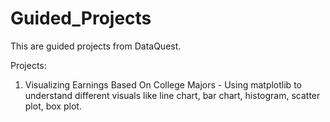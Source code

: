 # Guided_Projects
This are guided projects from DataQuest.

Projects:
  1. Visualizing Earnings Based On College Majors - Using matplotlib to understand different visuals like line chart, bar chart, histogram, scatter plot, box plot.
